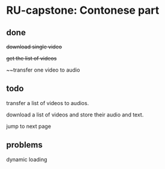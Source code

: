 # RU-capstone: Contonese part

## done

~~download single video~~

~~get the list of videos~~

~~transfer one video to audio

## todo

transfer a list of videos to audios.

download a list of videos and store their audio and text.

jump to next page

## problems

dynamic loading